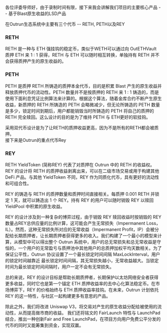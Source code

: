 各位评委导师好，由于录制时间有限，接下来我会讲解我们项目的主要核心产品 -- 基于Blast原生收益的LSD产品

在Outrun生态系统中主要有三个代币 -- RETH, PETH以及REY

### RETH
RETH 是一种与 ETH 强挂钩的稳定币，类似于WETH可以通过向 OutETHVault 质押 ETH 来 1 : 1 获得，RETH 与 ETH 可以随时相互转换，单独持有 RETH 并不会获得质押产生的原生收益的。

### PETH
PETH 是质押 RETH 所铸造的质押本金代币，目的是积累 Blast 产生的原生收益并释放质押代币的流动性。PETH 数量并不是按质押的 RETH 来 1 : 1 铸造的，而是使用下面利息凭证比例算法来计算的。根据这个算法，随着金库合约不断产生原生收益，新质押的 RETH 所铸造的 PETH 会略微减少，但无论所铸造的 PETH 数量是多少，锁定时间到期后，用户都能销毁当时所铸造的 PETH 将自己的质押的 RETH 完全赎回。这么设计的目的是为了维持 PETH 与 ETH更好的软挂钩。

采用双代币设计是为了让RETH的质押收益更高，因为不是所有的RETH都会被质押。  
接下来是Outrun的重点代币Rey

### REY
RETH YieldToken (简称REY) 代表了对质押在 Outrun 中的 RETH 的收益权。REY 的设计将 RETH 的质押收益剥离出来，可以在二级市场交易或用于构建其他 DeFi 产品。与其他 YieldToken 不同，REY 作为同质化代币，具有更好的流动性和可组合性。

REY 的铸造与 RETH 的质押数量和质押时间直接相关。每质押 0.001 RETH 并锁定 1 天，就可以铸造出 1 个 REY。持有 REY 的用户可以随时销毁 REY 以赎回 YieldPool 中积累的原生收益。

REY 的设计涉及到一种复杂的博弈过程，由于销毁 REY 赎回收益时按销毁的 REY 数量占REY总供应量的比例计算，这可能会产生无常损失（Impermanent Loss，IL）。然而，这种无常损失所对应的无常收益（Impermanent Profit，IP）会被分配给长期质押者，让长期质押者获得更多的收入。我们构建了一个最小的模型来计算，从模型中可以得出整个 Outrun 系统中，用户的总无常损失和总无常收益是守恒的，一个用户的无常盈亏与质押池中其他用户的总质押加权平均天数相关。为了保证公平性，Outrun 协议设置了一个最长锁定时间间隔 MaxLockInterval，用户的锁定时间越靠近 最长锁定时间间隔，其无常损失越小，无常收益越大。当锁定时间为最长锁定时间间隔时，用户一定不会有无常损失。

总的来说，REY 的设计目标是帮助长期质押者，长期保护以太坊网络安全者获得更多收益，同时它也是第一个锚定 ETH 质押收益率的去中心化算法稳定币。在市场博弈下，REY 的价格始终与 ETH 质押收益率挂钩。在未来，Outrun 计划依托 REY 的这一特性，与社区一起构建更多有意思的产品。

除此之外，我们将改进 Uniswap V3，将交易对产生的原生收益分配给被使用的流动性，从而提高做市商的收益。
我们还将铭文的 FairLaunch 特性与 LaunchPad 结合，推出一种创新Fair and Free LaunchPad，在项目方向用户免费公平分发的代币的同时又能筹集到资金，实现双赢。
